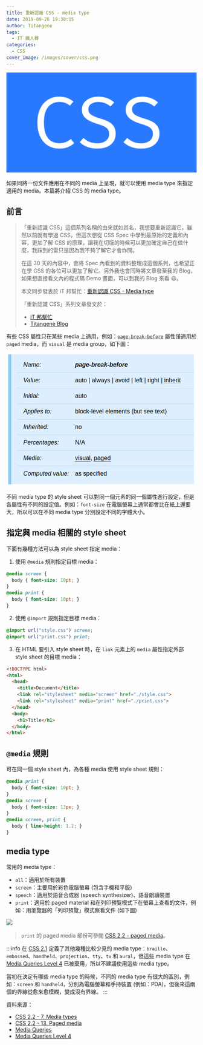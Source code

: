 ```yaml
---
title: 重新認識 CSS - media type
date: 2019-09-26 19:30:15
author: Titangene
tags:
  - IT 鐵人賽
categories:
  - CSS
cover_image: /images/cover/css.png
---
```


![](../images/cover/css.png)

如果同將一份文件應用在不同的 media 上呈現，就可以使用 media type 來指定適用的 media。本篇將介紹 CSS 的 media type。

<!-- more -->

## 前言

> 「重新認識 CSS」這個系列名稱的由來就如其名，我想要重新認識它。雖然以前就有學過 CSS，但這次想從 CSS Spec 中學到最原始的定義和內容，更加了解 CSS 的原理，讓我在切版的時候可以更加確定自己在做什麼，我踩到的雷只是因為我不夠了解它才會炸開。
> 
> 在這 30 天的內容中，會將 Spec 內看到的資料整理成這個系列，也希望正在學 CSS 的各位可以更加了解它。另外我也會同時將文章發至我的 Blog，如果想直接看文內的程式碼 Demo 畫面，可以到我的 Blog 來看 😃。
>
> 本文同步發表於 iT 邦幫忙：[重新認識 CSS - Media type](https://ithelp.ithome.com.tw/articles/10221152)
> 
> 「重新認識 CSS」系列文章發文於：
> - [iT 邦幫忙](https://ithelp.ithome.com.tw/users/20117586/ironman/2617)
> - [Titangene Blog](https://titangene.github.io/tags/it-%E9%90%B5%E4%BA%BA%E8%B3%BD/)

有些 CSS 屬性只在某些 media 上適用，例如：[`page-break-before`](https://www.w3.org/TR/CSS22/page.html#propdef-page-break-before) 屬性僅適用於 `paged` media，而 `visual` 是 media group，如下圖：

![](../images/css-media-type/2019-09-26-19-25-01.png)

不同 media type 的 style sheet 可以對同一個元素的同一個屬性進行設定，但是各屬性有不同的設定值。例如：`font-size` 在電腦螢幕上通常都會比在紙上還要大，所以可以在不同 media type 分別設定不同的字體大小。

## 指定與 media 相關的 style sheet

下面有幾種方法可以為 style sheet 指定 media：

1. 使用 `@media` 規則指定目標 media：

```css
@media screen {
  body { font-size: 10pt; }
}
@media print {
  body { font-size: 10pt; }
}
```

2. 使用 `@import` 規則指定目標 media：

```css
@import url("style.css") screen;
@import url("print.css") print;
```

3. 在 HTML 要引入 style sheet 時，在 `link` 元素上的 `media` 屬性指定外部 style sheet 的目標 media：

```html
<!DOCTYPE html>
<html>
  <head>
    <title>Document</title>
    <link rel="stylesheet" media="screen" href="./style.css">
    <link rel="stylesheet" media="print" href="./print.css">
  </head>
  <body>
    <h1>Title</h1>
  </body>
</html>
```

## `@media` 規則

可在同一個 style sheet 內，為各種 media 使用 style sheet 規則：

```css
@media print {
  body { font-size: 10pt; }
}
@media screen {
  body { font-size: 13px; }
}
@media screen, print {
  body { line-height: 1.2; }
}
```

## media type

常用的 media type：
- `all`：適用於所有裝置
- `screen`：主要用於彩色電腦螢幕 (包含手機和平版)
- `speech`：適用於語音合成器 (speech synthesizer)、語音朗讀裝置
- `print`：適用於 paged material 和在列印預覽模式下在螢幕上查看的文件，例如：用瀏覽器的「列印預覽」模式察看文件 (如下圖)

![](../images/2019-09-27-08-06-25.png)

> `print` 的 paged media 部份可參閱 [CSS 2.2 - paged media](https://www.w3.org/TR/CSS22/page.html)。

:::info
在 [CSS 2.1](https://www.w3.org/TR/CSS2/media.html#media-types) 定義了其他幾種比較少見的 media type：`braille`、`embossed`、`handheld`、`projection`、`tty`、`tv` 和 `aural`，但這些 media type 在 [Media Queries Level 4](https://www.w3.org/TR/mediaqueries/#media-types) 已被棄用，所以不建議使用這些 media type。

當初在決定有哪些 media type 的時候，不同的 media type 有很大的區別，例如：`screen` 和 `handheld`，分別為電腦螢幕和手持裝置 (例如：PDA)，但後來這兩個的界線從愈來愈模糊，變成沒有界線。
:::

資料來源：
- [CSS 2.2 - 7. Media types](https://www.w3.org/TR/CSS22/media.html)
- [CSS 2.2 - 13. Paged media](https://www.w3.org/TR/CSS22/page.html#propdef-page-break-before)
- [Media Queries](https://www.w3.org/TR/css3-mediaqueries/)
- [Media Queries Level 4](https://www.w3.org/TR/mediaqueries/)